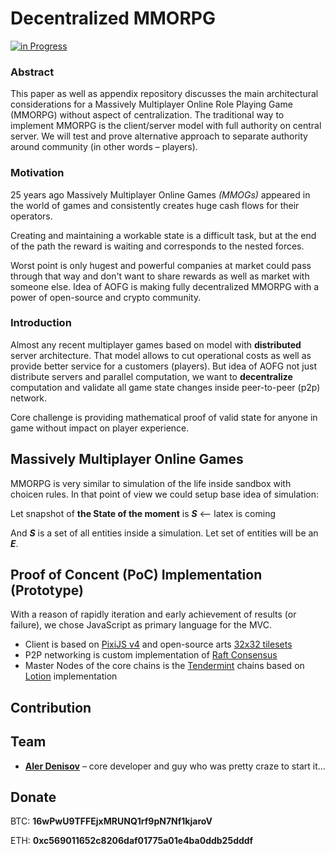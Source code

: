 # Decentralized MMORPG


[![in Progress](https://badge.waffle.io/aofg/decentralized-mmo.svg?label=waffle%3Ain%20progress&title=In%20Progress)](http://waffle.io/aofg/decentralized-mmo)

### Abstract

This paper as well as appendix repository discusses the main architectural considerations for a Massively Multiplayer Online Role Playing Game (MMORPG) without aspect of centralization. The traditional way to implement MMORPG is the client/server model with full authority on central server. We will test and prove alternative approach to separate authority around community (in other words – players).

### Motivation

25 years ago Massively Multiplayer Online Games _(MMOGs)_ appeared in the world of games and consistently creates huge cash flows for their operators. 

Creating and maintaining a workable state is a difficult task, but at the end of the path the reward is waiting and corresponds to the nested forces. 

Worst point is only hugest and powerful companies at market could pass through that way and don't want to share rewards as well as market with someone else. Idea of AOFG is making fully decentralized MMORPG with a power of open-source and crypto community. 

### Introduction

Almost any recent multiplayer games based on model with __distributed__ server architecture. That model allows to cut operational costs as well as provide better service for a customers (players). But idea of AOFG not just distribute servers and parallel computation, we want to __decentralize__ computation and validate all game state changes inside peer-to-peer (p2p) network.

Core challenge is providing mathematical proof of valid state for anyone in game without impact on player experience. 

##  Massively Multiplayer Online Games

MMORPG is very similar to simulation of the life inside sandbox with choicen rules. In that point of view we could setup base idea of simulation:

Let snapshot of __the State of the moment__ is ***S*** <-- latex is coming

And ***S*** is a set of all entities inside a simulation. Let set of entities will be an ***E***. 

## Proof of Concent (PoC) Implementation (Prototype)

With a reason of rapidly iteration and early achievement of results (or failure), we chose JavaScript as primary language for the MVC. 

* Client is based on [PixiJS v4](https://github.com/pixijs/pixi.js) and open-source arts [32x32 tilesets](https://opengameart.org/content/lpc-compatible-terraintiles)
* P2P networking is custom implementation of [Raft Consensus](https://raft.github.io/)
* Master Nodes of the core chains is the [Tendermint](https://tendermint.com) chains based on [Lotion](https://github.com/keppel/lotion) implementation


## Contribution

## Team
* **[Aler Denisov](https://github.com/alerdenisov)** – core developer and guy who was pretty craze to start it...

## Donate

BTC: **16wPwU9TFFEjxMRUNQ1rf9pN7Nf1kjaroV**

ETH: **0xc569011652c8206daf01775a01e4ba0ddb25dddf**